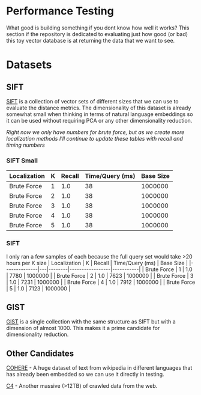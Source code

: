 # Performance Testing
What good is building something if you dont know how well it works? This section if the repository is dedicated to evaluating just how good (or bad) this toy vector database is at returning the data that we want to see.

# Datasets
## SIFT
[SIFT](http://corpus-texmex.irisa.fr/) is a collection of vector sets of different sizes that we can use to evaluate the distance metrics. The dimensionality of this dataset is already somewhat small when thinking in terms of natural language embeddings so it can be used without requiring PCA or any other dimensionality reduction.

*Right now we only have numbers for brute force, but as we create more localization methods I'll continue to update these tables with recall and timing numbers*
### SIFT Small
| Localization | K | Recall | Time/Query (ms) | Base Size |
|--------------|---|--------|-----------------|-----------|
| Brute Force  | 1 | 1.0    | 38              | 1000000   |
| Brute Force  | 2 | 1.0    | 38              | 1000000   |
| Brute Force  | 3 | 1.0    | 38              | 1000000   |
| Brute Force  | 4 | 1.0    | 38              | 1000000   |
| Brute Force  | 5 | 1.0    | 38              | 1000000   |
### SIFT
I only ran a few samples of each because the full query set would take >20 hours per K size
| Localization | K | Recall | Time/Query (ms) | Base Size |
|--------------|---|--------|-----------------|-----------|
| Brute Force  | 1 | 1.0    | 7780            | 1000000   |
| Brute Force  | 2 | 1.0    | 7623            | 1000000   |
| Brute Force  | 3 | 1.0    | 7231            | 1000000   |
| Brute Force  | 4 | 1.0    | 7912            | 1000000   |
| Brute Force  | 5 | 1.0    | 7123            | 1000000   |


## GIST
[GIST](http://corpus-texmex.irisa.fr/) is a single collection with the same structure as SIFT but with a dimension of almost 1000. This makes it a prime candidate for dimensionality reduction.

## Other Candidates
[COHERE](https://huggingface.co/datasets/Cohere/wikipedia-22-12) - A huge dataset of text from wikipedia in different languages that has already been embedded so we can use it directly in testing.

[C4](https://huggingface.co/datasets/allenai/c4) - Another massive (>12TB) of crawled data from the web.